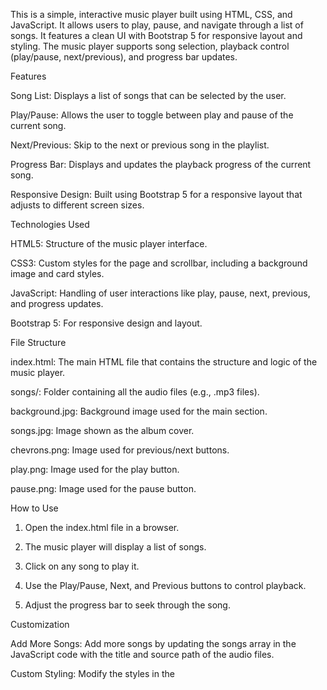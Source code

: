 This is a simple, interactive music player built using HTML, CSS, and JavaScript. It allows users to play, pause, and navigate through a list of songs. It features a clean UI with Bootstrap 5 for responsive layout and styling. The music player supports song selection, playback control (play/pause, next/previous), and progress bar updates.

Features

Song List: Displays a list of songs that can be selected by the user.

Play/Pause: Allows the user to toggle between play and pause of the current song.

Next/Previous: Skip to the next or previous song in the playlist.

Progress Bar: Displays and updates the playback progress of the current song.

Responsive Design: Built using Bootstrap 5 for a responsive layout that adjusts to different screen sizes.


Technologies Used

HTML5: Structure of the music player interface.

CSS3: Custom styles for the page and scrollbar, including a background image and card styles.

JavaScript: Handling of user interactions like play, pause, next, previous, and progress updates.

Bootstrap 5: For responsive design and layout.


File Structure

index.html: The main HTML file that contains the structure and logic of the music player.

songs/: Folder containing all the audio files (e.g., .mp3 files).

background.jpg: Background image used for the main section.

songs.jpg: Image shown as the album cover.

chevrons.png: Image used for previous/next buttons.

play.png: Image used for the play button.

pause.png: Image used for the pause button.


How to Use

1. Open the index.html file in a browser.


2. The music player will display a list of songs.


3. Click on any song to play it.


4. Use the Play/Pause, Next, and Previous buttons to control playback.


5. Adjust the progress bar to seek through the song.



Customization

Add More Songs: Add more songs by updating the songs array in the JavaScript code with the title and source path of the audio files.

Custom Styling: Modify the styles in the <style> tag to change the appearance, background image, and layout of the player.


License

This project is open-source. Feel free to use, modify, and distribute it.

